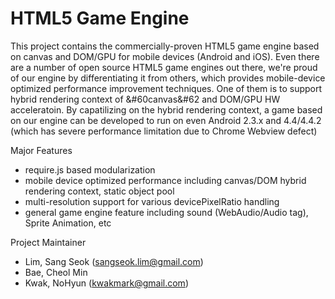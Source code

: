 HTML5 Game Engine
========================

This project contains the commercially-proven HTML5 game engine based on canvas and DOM/GPU for mobile devices (Android and iOS).
Even there are a number of open source HTML5 game engines out there, we're proud of our engine by differentiating it from others,
which provides mobile-device optimized performance improvement techniques.
One of them is to support hybrid rendering context of &#60canvas&#62 and DOM/GPU HW acceleratoin.
By capatilizing on the hybrid rendering context, a game based on our engine can be developed to run on even Android 2.3.x and 4.4/4.4.2 (which has severe performance limitation due to Chrome Webview defect)

Major Features
- require.js based modularization
- mobile device optimized performance including canvas/DOM hybrid rendering context, static object pool
- multi-resolution support for various devicePixelRatio handling
- general game engine feature including sound (WebAudio/Audio tag), Sprite Animation, etc

Project Maintainer
- Lim, Sang Seok (sangseok.lim@gmail.com)
- Bae, Cheol Min
- Kwak, NoHyun (kwakmark@gmail.com)